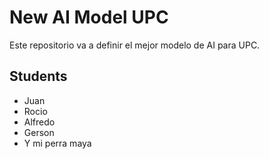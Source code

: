 # New AI Model UPC
Este repositorio va a definir el mejor modelo de AI para UPC.

## Students
- Juan
- Rocio
- Alfredo
- Gerson
- Y mi perra maya

